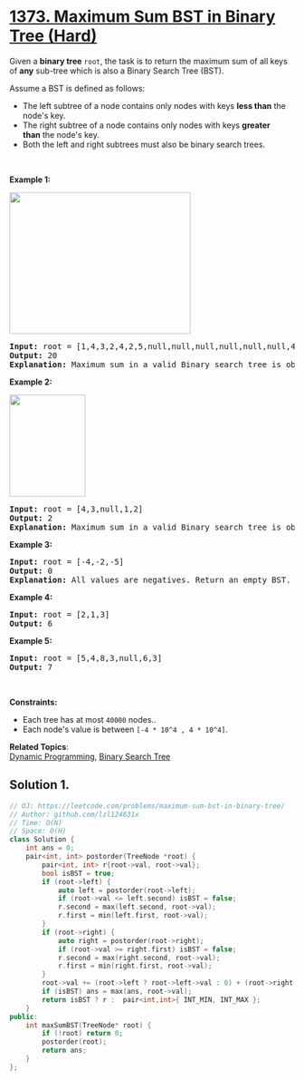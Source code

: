# [1373. Maximum Sum BST in Binary Tree (Hard)](https://leetcode.com/problems/maximum-sum-bst-in-binary-tree/)

<p>Given a <strong>binary tree</strong> <code>root</code>, the task is to return the maximum sum of all keys of <strong>any</strong>&nbsp;sub-tree which is also a Binary Search Tree (BST).</p>

<p>Assume a BST is defined as follows:</p>

<ul>
	<li>The left subtree of a node contains only nodes with keys&nbsp;<strong>less than</strong>&nbsp;the node's key.</li>
	<li>The right subtree of a node contains only nodes with keys&nbsp;<strong>greater than</strong>&nbsp;the node's key.</li>
	<li>Both the left and right subtrees must also be binary search trees.</li>
</ul>

<p>&nbsp;</p>
<p><strong>Example 1:</strong></p>

<p><img alt="" src="https://assets.leetcode.com/uploads/2020/01/30/sample_1_1709.png" style="width: 320px; height: 250px;"></p>

<pre><strong>Input:</strong> root = [1,4,3,2,4,2,5,null,null,null,null,null,null,4,6]
<strong>Output:</strong> 20
<strong>Explanation:</strong> Maximum sum in a valid Binary search tree is obtained in root node with key equal to 3.
</pre>

<p><strong>Example 2:</strong></p>

<p><img alt="" src="https://assets.leetcode.com/uploads/2020/01/30/sample_2_1709.png" style="width: 134px; height: 180px;"></p>

<pre><strong>Input:</strong> root = [4,3,null,1,2]
<strong>Output:</strong> 2
<strong>Explanation:</strong> Maximum sum in a valid Binary search tree is obtained in a single root node with key equal to 2.
</pre>

<p><strong>Example 3:</strong></p>

<pre><strong>Input:</strong> root = [-4,-2,-5]
<strong>Output:</strong> 0
<strong>Explanation:</strong> All values are negatives. Return an empty BST.
</pre>

<p><strong>Example 4:</strong></p>

<pre><strong>Input:</strong> root = [2,1,3]
<strong>Output:</strong> 6
</pre>

<p><strong>Example 5:</strong></p>

<pre><strong>Input:</strong> root = [5,4,8,3,null,6,3]
<strong>Output:</strong> 7
</pre>

<p>&nbsp;</p>
<p><strong>Constraints:</strong></p>

<ul>
	<li>Each tree has at most <code>40000</code> nodes..</li>
	<li>Each node's value is between <code>[-4 * 10^4&nbsp;, 4 * 10^4]</code>.</li>
</ul>

**Related Topics**:  
[Dynamic Programming](https://leetcode.com/tag/dynamic-programming/), [Binary Search Tree](https://leetcode.com/tag/binary-search-tree/)

## Solution 1.

```cpp
// OJ: https://leetcode.com/problems/maximum-sum-bst-in-binary-tree/
// Author: github.com/lzl124631x
// Time: O(N)
// Space: O(H)
class Solution {
    int ans = 0;
    pair<int, int> postorder(TreeNode *root) {
        pair<int, int> r{root->val, root->val};
        bool isBST = true;
        if (root->left) {
            auto left = postorder(root->left);
            if (root->val <= left.second) isBST = false;
            r.second = max(left.second, root->val);
            r.first = min(left.first, root->val);
        }
        if (root->right) {
            auto right = postorder(root->right);
            if (root->val >= right.first) isBST = false;
            r.second = max(right.second, root->val);
            r.first = min(right.first, root->val);
        }
        root->val += (root->left ? root->left->val : 0) + (root->right ? root->right->val : 0);
        if (isBST) ans = max(ans, root->val);
        return isBST ? r :  pair<int,int>{ INT_MIN, INT_MAX };
    }
public:
    int maxSumBST(TreeNode* root) {
        if (!root) return 0;
        postorder(root);
        return ans;
    }
};
```
